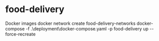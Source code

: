 # food-delivery

Docker images
docker network create food-delivery-networks
docker-compose -f .\deployment\docker-compose.yaml -p food-delivery up --force-recreate